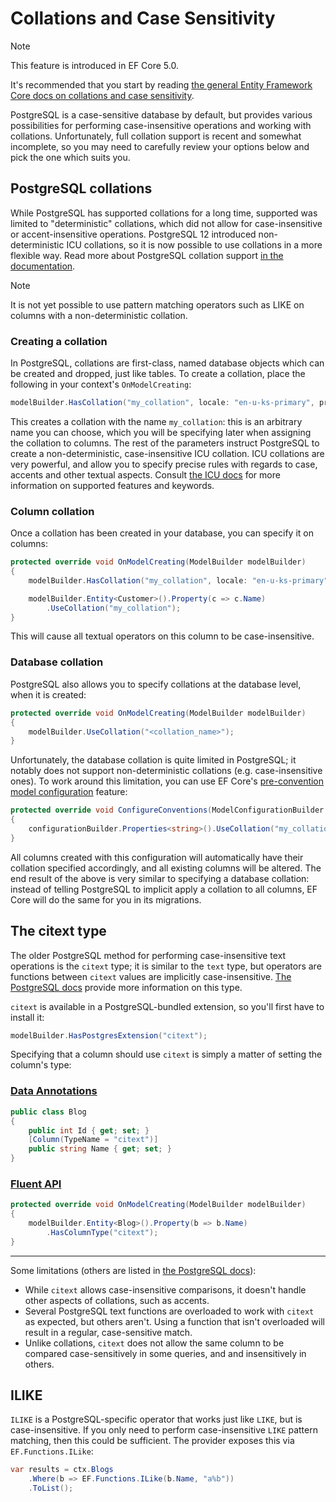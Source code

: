 # Collations and Case Sensitivity

> [!NOTE]
> This feature is introduced in EF Core 5.0.
>
> It's recommended that you start by reading [the general Entity Framework Core docs on collations and case sensitivity](https://docs.microsoft.com/ef/core/miscellaneous/collations-and-case-sensitivity).

PostgreSQL is a case-sensitive database by default, but provides various possibilities for performing case-insensitive operations and working with collations. Unfortunately, full collation support is recent and somewhat incomplete, so you may need to carefully review your options below and pick the one which suits you.

## PostgreSQL collations

While PostgreSQL has supported collations for a long time, supported was limited to "deterministic" collations, which did not allow for case-insensitive or accent-insensitive operations. PostgreSQL 12 introduced non-deterministic ICU collations, so it is now possible to use collations in a more flexible way. Read more about PostgreSQL collation support [in the documentation](https://www.postgresql.org/docs/current/collation.html).

> [!NOTE]
> It is not yet possible to use pattern matching operators such as LIKE on columns with a non-deterministic collation.

### Creating a collation

In PostgreSQL, collations are first-class, named database objects which can be created and dropped, just like tables. To create a collation, place the following in your context's `OnModelCreating`:

```c#
modelBuilder.HasCollation("my_collation", locale: "en-u-ks-primary", provider: "icu", deterministic: false);
```

This creates a collation with the name `my_collation`: this is an arbitrary name you can choose, which you will be specifying later when assigning the collation to columns. The rest of the parameters instruct PostgreSQL to create a non-deterministic, case-insensitive ICU collation. ICU collations are very powerful, and allow you to specify precise rules with regards to case, accents and other textual aspects. Consult [the ICU docs](https://unicode-org.github.io/icu/userguide/collation/) for more information on supported features and keywords.

### Column collation

Once a collation has been created in your database, you can specify it on columns:

```c#
protected override void OnModelCreating(ModelBuilder modelBuilder)
{
    modelBuilder.HasCollation("my_collation", locale: "en-u-ks-primary", provider: "icu", deterministic: false);

    modelBuilder.Entity<Customer>().Property(c => c.Name)
        .UseCollation("my_collation");
}
```

This will cause all textual operators on this column to be case-insensitive.

### Database collation

PostgreSQL also allows you to specify collations at the database level, when it is created:

```c#
protected override void OnModelCreating(ModelBuilder modelBuilder)
{
    modelBuilder.UseCollation("<collation_name>");
}
```

Unfortunately, the database collation is quite limited in PostgreSQL; it notably does not support non-deterministic collations (e.g. case-insensitive ones). To work around this limitation, you can use EF Core's [pre-convention model configuration](https://docs.microsoft.com/ef/core/modeling/bulk-configuration#pre-convention-configuration) feature:

```c#
protected override void ConfigureConventions(ModelConfigurationBuilder configurationBuilder)
{
    configurationBuilder.Properties<string>().UseCollation("my_collation");
}
```

All columns created with this configuration will automatically have their collation specified accordingly, and all existing columns will be altered. The end result of the above is very similar to specifying a database collation: instead of telling PostgreSQL to implicit apply a collation to all columns, EF Core will do the same for you in its migrations.

## The citext type

The older PostgreSQL method for performing case-insensitive text operations is the `citext` type; it is similar to the `text` type, but operators are functions between `citext` values are implicitly case-insensitive. [The PostgreSQL docs](https://www.postgresql.org/docs/current/citext.html) provide more information on this type.

`citext` is available in a PostgreSQL-bundled extension, so you'll first have to install it:

```c#
modelBuilder.HasPostgresExtension("citext");
```

Specifying that a column should use `citext` is simply a matter of setting the column's type:

### [Data Annotations](#tab/data-annotations)

```c#
public class Blog
{
    public int Id { get; set; }
    [Column(TypeName = "citext")]
    public string Name { get; set; }
}
```

### [Fluent API](#tab/fluent-api)

```c#
protected override void OnModelCreating(ModelBuilder modelBuilder)
{
    modelBuilder.Entity<Blog>().Property(b => b.Name)
        .HasColumnType("citext");
}
```

***

Some limitations (others are listed in [the PostgreSQL docs](https://www.postgresql.org/docs/current/citext.html)):

* While `citext` allows case-insensitive comparisons, it doesn't handle other aspects of collations, such as accents.
* Several PostgreSQL text functions are overloaded to work with `citext` as expected, but others aren't. Using a function that isn't overloaded will result in a regular, case-sensitive match.
* Unlike collations, `citext` does not allow the same column to be compared case-sensitively in some queries, and and insensitively in others.

## ILIKE

`ILIKE` is a PostgreSQL-specific operator that works just like `LIKE`, but is case-insensitive. If you only need to perform case-insensitive `LIKE` pattern matching, then this could be sufficient. The provider exposes this via `EF.Functions.ILike`:

```c#
var results = ctx.Blogs
    .Where(b => EF.Functions.ILike(b.Name, "a%b"))
    .ToList();
```
